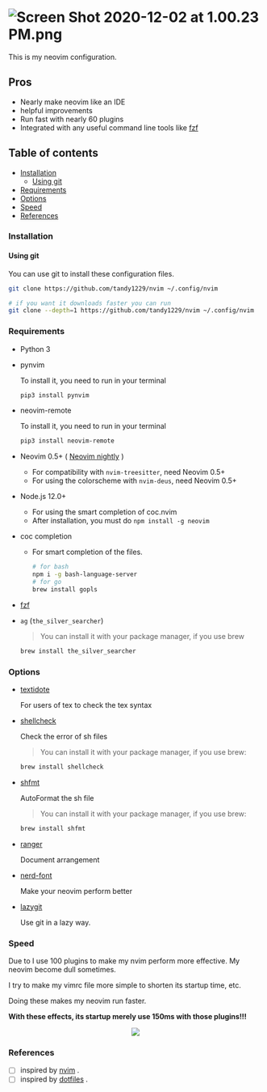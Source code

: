 # ![Screen Shot 2020-12-02 at 1.00.23 PM.png](https://i.loli.net/2020/12/24/I7D2lfu8czGLKre.png)

This is my neovim configuration.

## Pros

- Nearly make neovim like an IDE
- helpful improvements
- Run fast with nearly 60 plugins
- Integrated with any useful command line tools like [fzf](https://github.com/junegunn/fzf)

## Table of contents

<!-- TOC GFM -->

- [Installation](#installation)
	+ [Using git](#using-git)
- [Requirements](#requirements)
- [Options](#options)
- [Speed](#speed)
- [References](#references)

<!-- /TOC -->

### Installation

#### Using git

You can use git to install these configuration files.

```bash
git clone https://github.com/tandy1229/nvim ~/.config/nvim

# if you want it downloads faster you can run
git clone --depth=1 https://github.com/tandy1229/nvim ~/.config/nvim
```

### Requirements

- Python 3

- pynvim

  To install it, you need to run in your terminal

  ```bash
  pip3 install pynvim
  ```

- neovim-remote

  To install it, you need to run in your terminal

  ```bash
  pip3 install neovim-remote
  ```

- Neovim 0.5+ ( [Neovim nightly](https://github.com/neovim/neovim#install-from-source) )

  - For compatibility with `nvim-treesitter`, need Neovim 0.5+
  - For using the colorscheme with `nvim-deus`, need Neovim 0.5+

- Node.js 12.0+

  - For using the smart completion of coc.nvim
  - After installation, you must do `npm install -g neovim`

- coc completion

  - For smart completion of the files.

    ```bash
    # for bash
    npm i -g bash-language-server
    # for go
    brew install gopls
    ```

- [fzf](https://github.com/junegunn/fzf)

- `ag` (`the_silver_searcher`)

  > You can install it with your package manager, if you use brew

  ```bash
  brew install the_silver_searcher
  ```

### Options

- [textidote](https://github.com/sylvainhalle/textidote)

  For users of tex to check the tex syntax

- [shellcheck](https://github.com/koalaman/shellcheck)

  Check the error of sh files

  > You can install it with your package manager, if you use brew:

  ```bash
  brew install shellcheck
  ```

- [shfmt](https://github.com/mvdan/sh)

  AutoFormat the sh file

  > You can install it with your package manager, if you use brew:

  ```bash
  brew install shfmt
  ```

- [ranger](https://github.com/ranger/ranger)

  Document arrangement

- [nerd-font](https://github.com/ryanoasis/nerd-fonts)

  Make your neovim perform better

- [lazygit](https://github.com/jesseduffield/lazygit)

  Use git in a lazy way.

### Speed

Due to I use 100 plugins to make my nvim perform more effective. My neovim become dull sometimes.

I try to make my vimrc file more simple to shorten its startup time, etc.

Doing these makes my neovim run faster.

**With these effects, its startup merely use 150ms with those plugins!!!**

<center><img src="https://i.loli.net/2020/12/29/keovWDZJLiCUEBT.png"></center>

### References

- [ ] inspired by [nvim](https://github.com/theniceboy/nvim) .
- [ ] inspired by [dotfiles](https://github.com/junegunn/dotfiles) .
